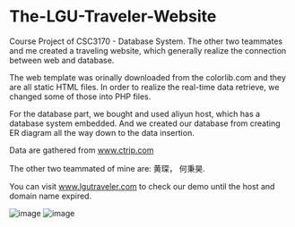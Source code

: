 # The-LGU-Traveler-Website
Course Project of CSC3170 - Database System. The other two teammates and me created a traveling website, which generally realize the connection between web and database.

The web template was orinally downloaded from the colorlib.com and they are all static HTML files. In order to realize the real-time data retrieve, we changed some of those into PHP files. 

For the database part, we bought and used aliyun host, which has a database system embedded. And we created our database from creating ER diagram all the way down to the data insertion.

Data are gathered from www.ctrip.com

The other two teammated of mine are: 黄琛， 何秉昊.

You can visit www.lgutraveler.com to check our demo until the host and domain name expired.

![image](https://github.com/SixTRaps/The-LGU-Traveler-Website/blob/master/images/1.png)
![image](https://github.com/SixTRaps/The-LGU-Traveler-Website/blob/master/images/2.png)
